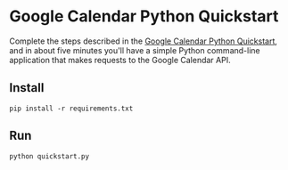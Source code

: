 # Google Calendar Python Quickstart

Complete the steps described in the [Google Calendar Python Quickstart](
https://developers.google.com/google-apps/calendar/quickstart/python), and in
about five minutes you'll have a simple Python command-line application that
makes requests to the Google Calendar API.

## Install

```
pip install -r requirements.txt
```

## Run

```
python quickstart.py
```
